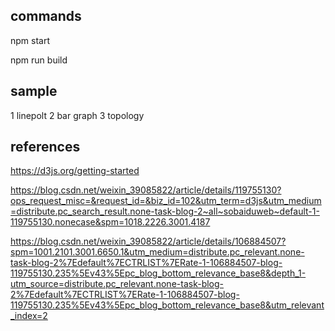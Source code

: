 
## commands
npm start

npm run build

## sample
1 linepolt
2 bar graph
3 topology 

## references

https://d3js.org/getting-started

https://blog.csdn.net/weixin_39085822/article/details/119755130?ops_request_misc=&request_id=&biz_id=102&utm_term=d3js&utm_medium=distribute.pc_search_result.none-task-blog-2~all~sobaiduweb~default-1-119755130.nonecase&spm=1018.2226.3001.4187

https://blog.csdn.net/weixin_39085822/article/details/106884507?spm=1001.2101.3001.6650.1&utm_medium=distribute.pc_relevant.none-task-blog-2%7Edefault%7ECTRLIST%7ERate-1-106884507-blog-119755130.235%5Ev43%5Epc_blog_bottom_relevance_base8&depth_1-utm_source=distribute.pc_relevant.none-task-blog-2%7Edefault%7ECTRLIST%7ERate-1-106884507-blog-119755130.235%5Ev43%5Epc_blog_bottom_relevance_base8&utm_relevant_index=2